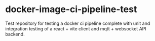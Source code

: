 # docker-image-ci-pipeline-test
Test repository for testing a docker ci pipeline complete with unit and integration testing of a react + vite client and mqtt + websocket API backend.
